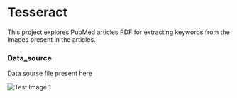 # Tesseract

This project explores PubMed articles PDF for extracting keywords from the images present in the articles.



### Data_source

Data sourse file present here

![Test Image 1](..\images\Tesseract_OCR_logo_(Google).png)